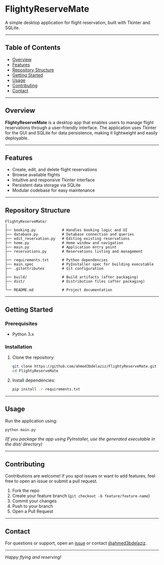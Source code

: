 # FlightyReserveMate

A simple desktop application for flight reservation, built with Tkinter and SQLite.

---

## Table of Contents

- [Overview](#overview)
- [Features](#features)
- [Repository Structure](#repository-structure)
- [Getting Started](#getting-started)
- [Usage](#usage)
- [Contributing](#contributing)
- [Contact](#contact)

---

## Overview

**FlightyReserveMate** is a desktop app that enables users to manage flight reservations through a user-friendly interface. The application uses Tkinter for the GUI and SQLite for data persistence, making it lightweight and easily deployable.

---

## Features

- Create, edit, and delete flight reservations
- Browse available flights
- Intuitive and responsive Tkinter interface
- Persistent data storage via SQLite
- Modular codebase for easy maintenance

---

## Repository Structure

```
FlightyReserveMate/
│
├── booking.py            # Handles booking logic and UI
├── database.py           # Database connection and queries
├── edit_reservation.py   # Editing existing reservations
├── home.py               # Home window and navigation
├── main.py               # Application entry point
├── reservations.py       # Reservations listing and management
│
├── requirements.txt      # Python dependencies
├── main.spec             # PyInstaller spec for building executable
├── .gitattributes        # Git configuration
│
├── build/                # Build artifacts (after packaging)
├── dist/                 # Distribution files (after packaging)
│
└── README.md             # Project documentation
```

---

## Getting Started

### Prerequisites

- Python 3.x

### Installation

1. Clone the repository:
    ```bash
    git clone https://github.com/ahmed3bdelaziz/FlightyReserveMate.git
    cd FlightyReserveMate
    ```
2. Install dependencies:
    ```bash
    pip install -r requirements.txt
    ```

---

## Usage

Run the application using:
```bash
python main.py
```
*(If you package the app using PyInstaller, use the generated executable in the dist/ directory)*

---

## Contributing

Contributions are welcome! If you spot issues or want to add features, feel free to open an issue or submit a pull request.

1. Fork the repo
2. Create your feature branch (`git checkout -b feature/feature-name`)
3. Commit your changes
4. Push to your branch
5. Open a Pull Request


---

## Contact

For questions or support, open an [issue](https://github.com/ahmed3bdelaziz/FlightyReserveMate/issues) or contact [@ahmed3bdelaziz](https://github.com/ahmed3bdelaziz).

---

*Happy flying and reserving!*
